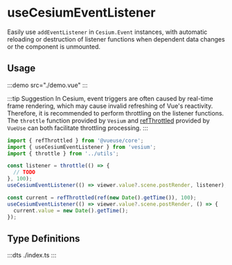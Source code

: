 # useCesiumEventListener

Easily use `addEventListener` in `Cesium.Event` instances, with automatic reloading or destruction of listener functions when dependent data changes or the component is unmounted.

## Usage

:::demo src="./demo.vue"
:::

:::tip Suggestion
In Cesium, event triggers are often caused by real-time frame rendering, which may cause invalid refreshing of Vue's reactivity. Therefore, it is recommended to perform throttling on the listener functions. The `throttle` function provided by `Vesium` and [refThrottled](https://vueuse.org/shared/refThrottled/) provided by `VueUse` can both facilitate throttling processing.
:::

```ts
import { refThrottled } from '@vueuse/core';
import { useCesiumEventListener } from 'vesium';
import { throttle } from '../utils';

const listener = throttle(() => {
  // TODO
}, 100);
useCesiumEventListener(() => viewer.value?.scene.postRender, listener);

const current = refThrottled(ref(new Date().getTime()), 100);
useCesiumEventListener(() => viewer.value?.scene.postRender, () => {
  current.value = new Date().getTime();
});
```

## Type Definitions

:::dts ./index.ts
:::
